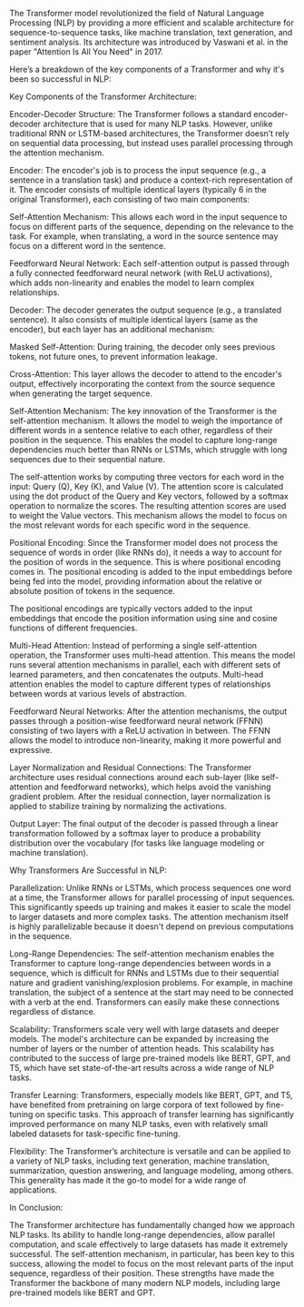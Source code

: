 The Transformer model revolutionized the field of Natural Language Processing (NLP) by providing a more efficient and scalable architecture for sequence-to-sequence tasks, like machine translation, text generation, and sentiment analysis. Its architecture was introduced by Vaswani et al. in the paper "Attention Is All You Need" in 2017.

Here’s a breakdown of the key components of a Transformer and why it's been so successful in NLP:

Key Components of the Transformer Architecture:

Encoder-Decoder Structure:
The Transformer follows a standard encoder-decoder architecture that is used for many NLP tasks. However, unlike traditional RNN or LSTM-based architectures, the Transformer doesn’t rely on sequential data processing, but instead uses parallel processing through the attention mechanism.

Encoder: The encoder's job is to process the input sequence (e.g., a sentence in a translation task) and produce a context-rich representation of it. The encoder consists of multiple identical layers (typically 6 in the original Transformer), each consisting of two main components:

Self-Attention Mechanism: This allows each word in the input sequence to focus on different parts of the sequence, depending on the relevance to the task. For example, when translating, a word in the source sentence may focus on a different word in the sentence.

Feedforward Neural Network: Each self-attention output is passed through a fully connected feedforward neural network (with ReLU activations), which adds non-linearity and enables the model to learn complex relationships.

Decoder: The decoder generates the output sequence (e.g., a translated sentence). It also consists of multiple identical layers (same as the encoder), but each layer has an additional mechanism:

Masked Self-Attention: During training, the decoder only sees previous tokens, not future ones, to prevent information leakage.

Cross-Attention: This layer allows the decoder to attend to the encoder's output, effectively incorporating the context from the source sequence when generating the target sequence.

Self-Attention Mechanism:
The key innovation of the Transformer is the self-attention mechanism. It allows the model to weigh the importance of different words in a sentence relative to each other, regardless of their position in the sequence. This enables the model to capture long-range dependencies much better than RNNs or LSTMs, which struggle with long sequences due to their sequential nature.

The self-attention works by computing three vectors for each word in the input: Query (Q), Key (K), and Value (V). The attention score is calculated using the dot product of the Query and Key vectors, followed by a softmax operation to normalize the scores. The resulting attention scores are used to weight the Value vectors. This mechanism allows the model to focus on the most relevant words for each specific word in the sequence.

Positional Encoding:
Since the Transformer model does not process the sequence of words in order (like RNNs do), it needs a way to account for the position of words in the sequence. This is where positional encoding comes in. The positional encoding is added to the input embeddings before being fed into the model, providing information about the relative or absolute position of tokens in the sequence.

The positional encodings are typically vectors added to the input embeddings that encode the position information using sine and cosine functions of different frequencies.

Multi-Head Attention:
Instead of performing a single self-attention operation, the Transformer uses multi-head attention. This means the model runs several attention mechanisms in parallel, each with different sets of learned parameters, and then concatenates the outputs. Multi-head attention enables the model to capture different types of relationships between words at various levels of abstraction.

Feedforward Neural Networks:
After the attention mechanisms, the output passes through a position-wise feedforward neural network (FFNN) consisting of two layers with a ReLU activation in between. The FFNN allows the model to introduce non-linearity, making it more powerful and expressive.

Layer Normalization and Residual Connections:
The Transformer architecture uses residual connections around each sub-layer (like self-attention and feedforward networks), which helps avoid the vanishing gradient problem. After the residual connection, layer normalization is applied to stabilize training by normalizing the activations.

Output Layer:
The final output of the decoder is passed through a linear transformation followed by a softmax layer to produce a probability distribution over the vocabulary (for tasks like language modeling or machine translation).

Why Transformers Are Successful in NLP:

Parallelization:
Unlike RNNs or LSTMs, which process sequences one word at a time, the Transformer allows for parallel processing of input sequences. This significantly speeds up training and makes it easier to scale the model to larger datasets and more complex tasks. The attention mechanism itself is highly parallelizable because it doesn't depend on previous computations in the sequence.

Long-Range Dependencies:
The self-attention mechanism enables the Transformer to capture long-range dependencies between words in a sequence, which is difficult for RNNs and LSTMs due to their sequential nature and gradient vanishing/explosion problems. For example, in machine translation, the subject of a sentence at the start may need to be connected with a verb at the end. Transformers can easily make these connections regardless of distance.

Scalability:
Transformers scale very well with large datasets and deeper models. The model's architecture can be expanded by increasing the number of layers or the number of attention heads. This scalability has contributed to the success of large pre-trained models like BERT, GPT, and T5, which have set state-of-the-art results across a wide range of NLP tasks.

Transfer Learning:
Transformers, especially models like BERT, GPT, and T5, have benefited from pretraining on large corpora of text followed by fine-tuning on specific tasks. This approach of transfer learning has significantly improved performance on many NLP tasks, even with relatively small labeled datasets for task-specific fine-tuning.

Flexibility:
The Transformer’s architecture is versatile and can be applied to a variety of NLP tasks, including text generation, machine translation, summarization, question answering, and language modeling, among others. This generality has made it the go-to model for a wide range of applications.

In Conclusion:

The Transformer architecture has fundamentally changed how we approach NLP tasks. Its ability to handle long-range dependencies, allow parallel computation, and scale effectively to large datasets has made it extremely successful. The self-attention mechanism, in particular, has been key to this success, allowing the model to focus on the most relevant parts of the input sequence, regardless of their position. These strengths have made the Transformer the backbone of many modern NLP models, including large pre-trained models like BERT and GPT.